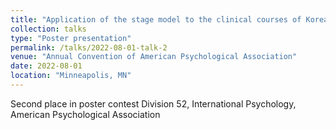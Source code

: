 ```yaml
---
title: "Application of the stage model to the clinical courses of Korean patients with bipolar disorders"
collection: talks
type: "Poster presentation"
permalink: /talks/2022-08-01-talk-2
venue: "Annual Convention of American Psychological Association"
date: 2022-08-01
location: "Minneapolis, MN"
---
```


Second place in poster contest
Division 52, International Psychology, American Psychological Association